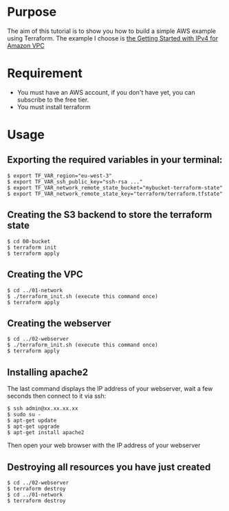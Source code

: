 # Purpose
The aim of this tutorial is to show you how to build a simple AWS example using Terraform.
The example I choose is [the Getting Started with IPv4 for Amazon VPC](https://docs.aws.amazon.com/vpc/latest/userguide/getting-started-ipv4.html?shortFooter=true)

# Requirement
* You must have an AWS account, if you don't have yet, you can subscribe to the free tier.
* You must install terraform

# Usage
## Exporting the required variables in your terminal:
    $ export TF_VAR_region="eu-west-3"
    $ export TF_VAR_ssh_public_key="ssh-rsa ..."
    $ export TF_VAR_network_remote_state_bucket="mybucket-terraform-state"
    $ export TF_VAR_network_remote_state_key="terraform/terraform.tfstate"

## Creating the S3 backend to store the terraform state
    $ cd 00-bucket
    $ terraform init
    $ terraform apply

## Creating the VPC
    $ cd ../01-network
    $ ./terraform_init.sh (execute this command once)
    $ terraform apply

## Creating the webserver
    $ cd ../02-webserver
    $ ./terraform_init.sh (execute this command once)
    $ terraform apply

## Installing apache2
The last command displays the IP address of your webserver, wait a few seconds then connect to it via ssh:

    $ ssh admin@xx.xx.xx.xx
    $ sudo su -
    $ apt-get update
    $ apt-get upgrade
    $ apt-get install apache2

Then open your web browser with the IP address of your webserver

## Destroying all resources you have just created
    $ cd ../02-webserver
    $ terraform destroy
    $ cd ../01-network
    $ terraform destroy
